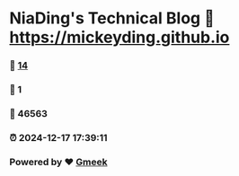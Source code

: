 # NiaDing's Technical Blog  :link: https://mickeyding.github.io 
### :page_facing_up: [14](https://mickeyding.github.io/tag.html) 
### :speech_balloon: 1 
### :hibiscus: 46563 
### :alarm_clock: 2024-12-17 17:39:11 
### Powered by :heart: [Gmeek](https://github.com/Meekdai/Gmeek)
